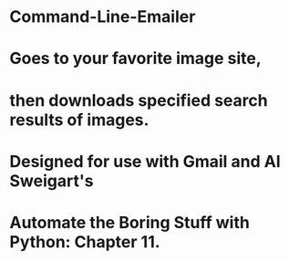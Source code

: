 # Command-Line-Emailer
# Goes to your favorite image site,
# then downloads specified search results of images.
# Designed for use with Gmail and Al Sweigart's
# Automate the Boring Stuff with Python: Chapter 11.